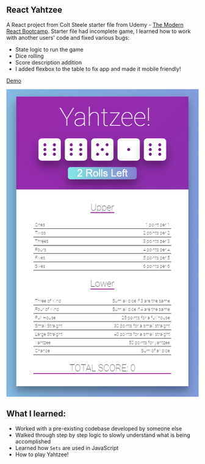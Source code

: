 ## React Yahtzee

A React project from Colt Steele starter file from Udemy - [The Modern React Bootcamp](https://www.udemy.com/course/modern-react-bootcamp/).
Starter file had incomplete game, I learned how to work with another users' code and fixed various bugs:

- State logic to run the game
- Dice rolling
- Score description addition
- I added flexbox to the table to fix app and made it mobile friendly!

[Demo](https://kien-react-deckofcards.netlify.com/)

<p align="center">
  <a href="https://kien-react-deckofcards.netlify.com/"><img src="./project.png"></a>
</p>

## What I learned:

- Worked with a pre-existing codebase developed by someone else
- Walked through step by step logic to slowly understand what is being accomplished
- Learned how `Sets` are used in JavaScript
- How to play Yahtzee!
